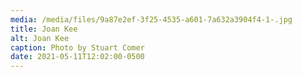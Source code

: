```yaml
---
media: /media/files/9a87e2ef-3f25-4535-a601-7a632a3904f4-1-.jpg
title: Joan Kee
alt: Joan Kee
caption: Photo by Stuart Comer
date: 2021-05-11T12:02:00-0500
---
```

